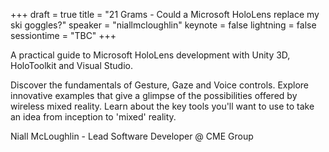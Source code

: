 +++
draft = true
title = "21 Grams - Could a Microsoft HoloLens replace my ski goggles?"
speaker = "niallmcloughlin"
keynote = false
lightning = false
sessiontime = "TBC"
+++

A practical guide to Microsoft HoloLens development with Unity 3D, HoloToolkit and Visual Studio.   

Discover the fundamentals of Gesture, Gaze and Voice controls.
Explore innovative examples that give a glimpse of the possibilities offered by wireless mixed reality.
Learn about the key tools you'll want to use to take an idea from inception to 'mixed' reality.

Niall McLoughlin - Lead Software Developer @ CME Group